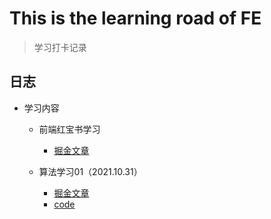 # This is the learning road of FE

> 学习打卡记录

## 日志

- 学习内容
  - 前端红宝书学习

    - [掘金文章](https://juejin.cn/post/7025575335672414239)
  - 算法学习01（2021.10.31）
  
    - [掘金文章](https://juejin.cn/post/7025167372243714084/)
    - [code](code/algorithm/sorting/the_classic_sorting.js)
  